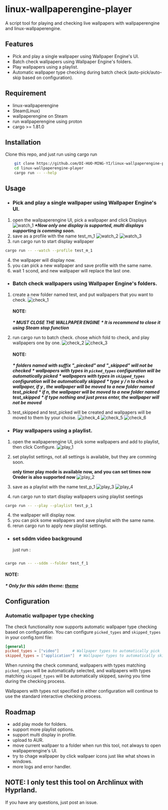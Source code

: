 # linux-wallpaperengine-player

A script tool for playing and checking live wallpapers with wallpaperengine and linux-wallpaperengine.

## Features

- Pick and play a single wallpaper using Wallpaper Engine's UI.
- Batch check wallpapers using Wallpaper Engine's folders.
- Play wallpapers using a playlist.
- Automatic wallpaper type checking during batch check (auto-pick/auto-skip based on configuration).

## Requirement

- linux-wallpaperengine
- Steam(Linux)
- wallpaperengine on Steam
- run wallpaperengine using proton
- cargo >= 1.81.0

## Installation

Clone this repo, and just run using cargo run

```bash
    git clone https://github.com/DI-HUO-MING-YI/linux-wallpaperengine-player.git
    cd linux-wallpaperengine-player
    cargo run -- --help

```

## Usage

- ### Pick and play a single wallpaper using Wallpaper Engine's UI.

1. open the wallpaperengine UI, pick a wallpaper and click Displays
   ![watch_1](./documents/watch_1.png)
   **_\*Now only one display is supported, multi displays supporting is comming soon._**
2. save as a profile with the name test_m_1
   ![watch_2](./documents/watch_2.png)
   ![watch_3](./documents/watch_3.png)
3. run cargo run to start display wallpaper

```bash
cargo run -- --watch --profile test_m_1
```

4. the wallpaper will display now.
5. you can pick a new wallpaper and save profile with the same name.
6. wait 1 scond, and new wallpaper will replace the last one.

- ### Batch check wallpapers using Wallpaper Engine's folders.

1. create a new folder named test, and put wallpapers that you want to check.
   ![check_1](./documents/check_1.png)
   #### NOTE:
   **_\* MUST CLOSE THE WALLPAPER ENGINE_**
   **_\* It is recommend to close it using Steam stop function_**
2. run cargo run to batch check. chose which fold to check, and play wallpapers one by one.
   ![check_2](./documents/check_2.png)
   ![check_3](./documents/check_3.png)

   #### NOTE:

   **_\* folders named with suffix "\_piecked" and "\_skipped" will not be checked_**
   **_\* wallpapers with types in `picked_types` configuration will be automatically picked_**
   **_\* wallpapers with types in `skipped_types` configuration will be automatically skipped_**
   **_\* type y / n to check a wallpaper, if y , the wallpaper will be moved to a new folder named test_picked_**
   **_\* if n, the wallpaper will be moved to a new folder named test_skipped_**
   **_\* if type nothing and just press enter, the wallpaper will not be moved_**

3. test_skipped and test_picked will be created and wallpapers will be moved to them by your choise.
   ![check_4](./documents/check_4.png)
   ![check_5](./documents/check_5.png)
   ![check_6](./documents/check_6.png)

- ### Play wallpapers using a playlist.

1. open the wallpaperengine UI, pick some wallpapers and add to playlist, then click Configure.
   ![play_1](./documents/play_1.png)
2. set playlist settings, not all settings is available, but they are comming soon.

   **only timer play mode is available now, and you can set times now**  
   **Oreder is also supported now**
   ![play_2](./documents/play_2.png)

3. save as a playlist with the name test_p_1
   ![play_3](./documents/play_3.png)
   ![play_4](./documents/play_4.png)
4. run cargo run to start display wallpapers using playlist seetings

```bash
cargo run -- --play --playlist test_p_1
```

4. the wallpaper will display now.
5. you can pick some wallpapers and save playlist with the same name.
6. rerun cargo run to apply new playlist settings.

- ### set sddm video background
  just run :

```bash

cargo run -- --sddm --folder test_f_1
```

#### NOTE:

**_\* Only for this sddm theme: [theme](https://github.com/DI-HUO-MING-YI/sddm-themes)_**

## Configuration

### Automatic wallpaper type checking

The check functionality now supports automatic wallpaper type checking based on configuration. You can configure `picked_types` and `skipped_types` in your config.toml file:

```toml
[general]
picked_types = ["video"]      # Wallpaper types to automatically pick
skipped_types = ["application"]  # Wallpaper types to automatically skip
```

When running the check command, wallpapers with types matching `picked_types` will be automatically selected, and wallpapers with types matching `skipped_types` will be automatically skipped, saving you time during the checking process.

Wallpapers with types not specified in either configuration will continue to use the standard interactive checking process.

## Roadmap

- add play mode for folders.
- support more playlist options.
- support multi display in profile.
- upload to AUR.
- move current wallpaer to a folder when run this tool, not always to open wallpaperengine's UI.
- try to chage wallpaper by click wallpaer icons just like what shows in windows.
- more logs and error handler.

## NOTE: I only test this tool on Archlinux with Hyprland.

If you have any questions, just post an issue.
